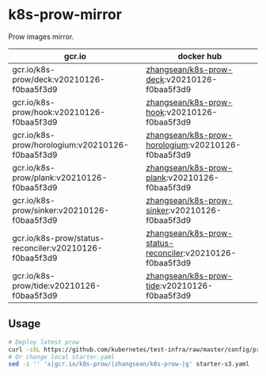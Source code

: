 # k8s-prow-mirror

Prow images mirror.

gcr.io | docker hub
---|---
gcr.io/k8s-prow/deck:v20210126-f0baa5f3d9 | [zhangsean/k8s-prow-deck](https://hub.docker.com/r/zhangsean/k8s-prow-deck):v20210126-f0baa5f3d9
gcr.io/k8s-prow/hook:v20210126-f0baa5f3d9 | [zhangsean/k8s-prow-hook](https://hub.docker.com/r/zhangsean/k8s-prow-hook):v20210126-f0baa5f3d9
gcr.io/k8s-prow/horologium:v20210126-f0baa5f3d9 | [zhangsean/k8s-prow-horologium](https://hub.docker.com/r/zhangsean/k8s-prow-horologium):v20210126-f0baa5f3d9
gcr.io/k8s-prow/plank:v20210126-f0baa5f3d9 | [zhangsean/k8s-prow-plank](https://hub.docker.com/r/zhangsean/k8s-prow-plank):v20210126-f0baa5f3d9
gcr.io/k8s-prow/sinker:v20210126-f0baa5f3d9 | [zhangsean/k8s-prow-sinker](https://hub.docker.com/r/zhangsean/k8s-prow-sinker):v20210126-f0baa5f3d9
gcr.io/k8s-prow/status-reconciler:v20210126-f0baa5f3d9 | [zhangsean/k8s-prow-status-reconciler](https://hub.docker.com/r/zhangsean/k8s-prow-status-reconciler):v20210126-f0baa5f3d9
gcr.io/k8s-prow/tide:v20210126-f0baa5f3d9 | [zhangsean/k8s-prow-tide](https://hub.docker.com/r/zhangsean/k8s-prow-tide):v20210126-f0baa5f3d9

## Usage

```bash
# Deploy latest prow
curl -sSL https://github.com/kubernetes/test-infra/raw/master/config/prow/cluster/starter-s3.yaml | sed 's|gcr.io/k8s-prow/|zhangsean/k8s-prow-|g' | kubectl apply -f -
# Or change local starter.yaml
sed -i '' 's|gcr.io/k8s-prow/|zhangsean/k8s-prow-|g' starter-s3.yaml
```
